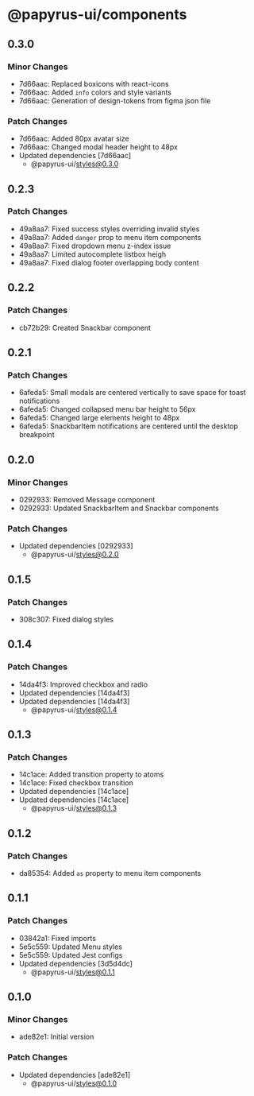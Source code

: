 # @papyrus-ui/components

## 0.3.0

### Minor Changes

- 7d66aac: Replaced boxicons with react-icons
- 7d66aac: Added `info` colors and style variants
- 7d66aac: Generation of design-tokens from figma json file

### Patch Changes

- 7d66aac: Added 80px avatar size
- 7d66aac: Changed modal header height to 48px
- Updated dependencies [7d66aac]
  - @papyrus-ui/styles@0.3.0

## 0.2.3

### Patch Changes

- 49a8aa7: Fixed success styles overriding invalid styles
- 49a8aa7: Added `danger` prop to menu item components
- 49a8aa7: Fixed dropdown menu z-index issue
- 49a8aa7: Limited autocomplete listbox heigh
- 49a8aa7: Fixed dialog footer overlapping body content

## 0.2.2

### Patch Changes

- cb72b29: Created Snackbar component

## 0.2.1

### Patch Changes

- 6afeda5: Small modals are centered vertically to save space for toast notifications
- 6afeda5: Changed collapsed menu bar height to 56px
- 6afeda5: Changed large elements height to 48px
- 6afeda5: SnackbarItem notifications are centered until the desktop breakpoint

## 0.2.0

### Minor Changes

- 0292933: Removed Message component
- 0292933: Updated SnackbarItem and Snackbar components

### Patch Changes

- Updated dependencies [0292933]
  - @papyrus-ui/styles@0.2.0

## 0.1.5

### Patch Changes

- 308c307: Fixed dialog styles

## 0.1.4

### Patch Changes

- 14da4f3: Improved checkbox and radio
- Updated dependencies [14da4f3]
- Updated dependencies [14da4f3]
  - @papyrus-ui/styles@0.1.4

## 0.1.3

### Patch Changes

- 14c1ace: Added transition property to atoms
- 14c1ace: Fixed checkbox transition
- Updated dependencies [14c1ace]
- Updated dependencies [14c1ace]
  - @papyrus-ui/styles@0.1.3

## 0.1.2

### Patch Changes

- da85354: Added `as` property to menu item components

## 0.1.1

### Patch Changes

- 03842a1: Fixed imports
- 5e5c559: Updated Menu styles
- 5e5c559: Updated Jest configs
- Updated dependencies [3d5d4dc]
  - @papyrus-ui/styles@0.1.1

## 0.1.0

### Minor Changes

- ade82e1: Initial version

### Patch Changes

- Updated dependencies [ade82e1]
  - @papyrus-ui/styles@0.1.0
